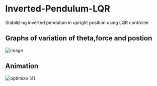 # Inverted-Pendulum-LQR
Stabilizing inverted pendulum in upright position using LQR controller

## Graphs of variation of theta,force and postion
![image](https://user-images.githubusercontent.com/86155751/159338599-4a5206ad-e5aa-47f4-a92e-8b93927e41d0.png)

## Animation 
![optimize (4)](https://user-images.githubusercontent.com/86155751/159338624-05d12618-e48f-4f7d-bde7-d057d2df7783.gif)
